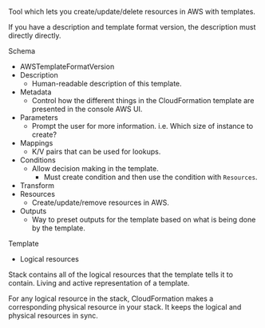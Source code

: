 Tool which lets you create/update/delete resources in AWS with templates.

If you have a description and template format version, the description must directly directly.

Schema

* AWSTemplateFormatVersion
* Description
  * Human-readable description of this template.
* Metadata
  * Control how the different things in the CloudFormation template are presented in the console AWS UI.
* Parameters
  * Prompt the user for more information. i.e. Which size of instance to create?
* Mappings
  * K/V pairs that can be used for lookups.
* Conditions
  * Allow decision making in the template.
    * Must create condition and then use the condition with `Resources`.
* Transform
* Resources
  * Create/update/remove resources in AWS.
* Outputs
  * Way to preset outputs for the template based on what is being done by the template.

Template
- Logical resources

Stack contains all of the logical resources that the template tells it to contain. Living and active representation of a template.

For any logical resource in the stack, CloudFormation makes a corresponding physical resource in your stack. It keeps the logical and physical resources in sync.
